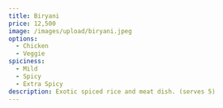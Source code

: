 ```yaml
---
title: Biryani
price: 12,500
image: /images/upload/biryani.jpeg
options:
  - Chicken
  - Veggie
spiciness:
  - Mild
  - Spicy
  - Extra Spicy
description: Exotic spiced rice and meat dish. (serves 5)
---
```


